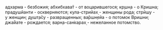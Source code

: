 адхарма - безбожия; абхибхава̄т - от воцарившегося; кр̣шн̣а - о Кришна; прадушйанти - оскверняются; кула-стрийах̣ - женщины рода; стрӣшу - у женщин; душт̣а̄су - развращенных; ва̄ршн̣ейа - о потомок Вришни; джа̄йате - рождается; варн̣а-сан̇карах̣ - нежеланное потомство.